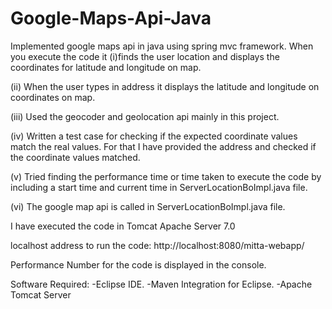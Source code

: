 # Google-Maps-Api-Java

Implemented google maps api in java using spring mvc framework. When you execute the code it (i)finds the user location and displays the coordinates for latitude and longitude on map.

(ii) When the user types in address it displays the latitude and longitude on coordinates on map.

(iii) Used the geocoder and geolocation api mainly in this project.

(iv) Written a test case for checking if the expected coordinate values match the real values. For that I have provided the address and checked if the coordinate values matched.

(v) Tried finding the performance time or time taken to execute the code by including a start time and current time in  ServerLocationBoImpl.java file.

(vi) The google map api is called in ServerLocationBoImpl.java file.

I have executed the code in Tomcat Apache Server 7.0

localhost address to run the code:
http://localhost:8080/mitta-webapp/

Performance Number for the code is displayed in the console.

Software Required:
-Eclipse IDE.
-Maven Integration for Eclipse.
-Apache Tomcat Server
